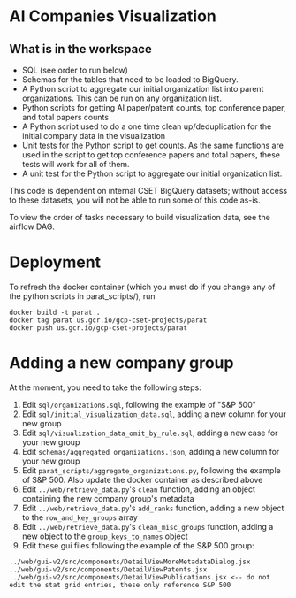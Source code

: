 # AI Companies Visualization

## What is in the workspace

* SQL (see order to run below)
* Schemas for the tables that need to be loaded to BigQuery.
* A Python script to aggregate our initial organization list into parent organizations. This can be run on any organization list.  
* Python scripts for getting AI paper/patent counts, top conference paper, and total papers counts
* A Python script used to do a one time clean up/deduplication for the initial company data in the visualization
* Unit tests for the Python script to get counts. As the same functions are used in the
script to get top conference papers and total papers, these tests will work for all of them.
* A unit test for the Python script to aggregate our initial organization list.

This code is dependent on internal CSET BigQuery datasets; without access to these datasets, you will not be able to
run some of this code as-is.

To view the order of tasks necessary to build visualization data, see the airflow DAG.

# Deployment

To refresh the docker container (which you must do if you change any of the python scripts in parat_scripts/), run

```
docker build -t parat .
docker tag parat us.gcr.io/gcp-cset-projects/parat
docker push us.gcr.io/gcp-cset-projects/parat
```

# Adding a new company group

At the moment, you need to take the following steps:

1. Edit `sql/organizations.sql`, following the example of "S&P 500"
1. Edit `sql/initial_visualization_data.sql`, adding a new column for your new group 
1. Edit `sql/visualization_data_omit_by_rule.sql`, adding a new case for your new group
1. Edit `schemas/aggregated_organizations.json`, adding a new column for your new group
1. Edit `parat_scripts/aggregate_organizations.py`, following the example of S&P 500. Also update the docker container as described above
1. Edit `../web/retrieve_data.py`'s `clean` function, adding an object containing the new company group's metadata
1. Edit `../web/retrieve_data.py`'s `add_ranks` function, adding a new object to the `row_and_key_groups` array
1. Edit `../web/retrieve_data.py`'s `clean_misc_groups` function, adding a new object to the `group_keys_to_names` object
1. Edit these gui files following the example of the S&P 500 group:
```
../web/gui-v2/src/components/DetailViewMoreMetadataDialog.jsx
../web/gui-v2/src/components/DetailViewPatents.jsx
../web/gui-v2/src/components/DetailViewPublications.jsx <-- do not edit the stat grid entries, these only reference S&P 500
```